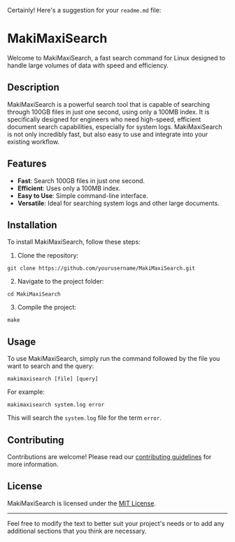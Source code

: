 Certainly! Here's a suggestion for your `readme.md` file:

# MakiMaxiSearch

Welcome to MakiMaxiSearch, a fast search command for Linux designed to handle large volumes of data with speed and efficiency.

## Description

MakiMaxiSearch is a powerful search tool that is capable of searching through 100GB files in just one second, using only a 100MB index. It is specifically designed for engineers who need high-speed, efficient document search capabilities, especially for system logs. MakiMaxiSearch is not only incredibly fast, but also easy to use and integrate into your existing workflow.

## Features

- **Fast**: Search 100GB files in just one second.
- **Efficient**: Uses only a 100MB index.
- **Easy to Use**: Simple command-line interface.
- **Versatile**: Ideal for searching system logs and other large documents.

## Installation

To install MakiMaxiSearch, follow these steps:

1. Clone the repository:
```
git clone https://github.com/yourusername/MakiMaxiSearch.git
```
2. Navigate to the project folder:
```
cd MakiMaxiSearch
```
3. Compile the project:
```
make
```

## Usage

To use MakiMaxiSearch, simply run the command followed by the file you want to search and the query:

```
makimaxisearch [file] [query]
```

For example:

```
makimaxisearch system.log error
```

This will search the `system.log` file for the term `error`.

## Contributing

Contributions are welcome! Please read our [contributing guidelines](CONTRIBUTING.md) for more information.

## License

MakiMaxiSearch is licensed under the [MIT License](LICENSE).

---

Feel free to modify the text to better suit your project's needs or to add any additional sections that you think are necessary.
